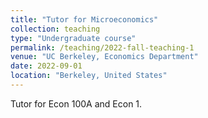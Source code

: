 ```yaml
---
title: "Tutor for Microeconomics"
collection: teaching
type: "Undergraduate course"
permalink: /teaching/2022-fall-teaching-1
venue: "UC Berkeley, Economics Department"
date: 2022-09-01
location: "Berkeley, United States"
---
```


Tutor for Econ 100A and Econ 1.
